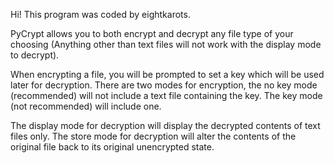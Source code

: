 Hi! This program was coded by eightkarots.

PyCrypt allows you to both encrypt and decrypt any file type of your choosing (Anything other than text files will not work with the display mode to decrypt).

When encrypting a file, you will be prompted to set a key which will be used later for decryption.
There are two modes for encryption, the no key mode (recommended) will not include a text file containing the key. The key mode (not recommended) will include one.

The display mode for decryption will display the decrypted contents of text files only.
The store mode for decryption will alter the contents of the original file back to its original unencrypted state.
